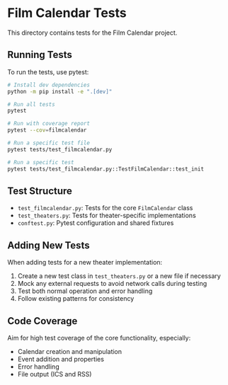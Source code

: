# Film Calendar Tests

This directory contains tests for the Film Calendar project.

## Running Tests

To run the tests, use pytest:

```bash
# Install dev dependencies
python -m pip install -e ".[dev]"

# Run all tests
pytest

# Run with coverage report
pytest --cov=filmcalendar

# Run a specific test file
pytest tests/test_filmcalendar.py

# Run a specific test
pytest tests/test_filmcalendar.py::TestFilmCalendar::test_init
```

## Test Structure

- `test_filmcalendar.py`: Tests for the core `FilmCalendar` class
- `test_theaters.py`: Tests for theater-specific implementations
- `conftest.py`: Pytest configuration and shared fixtures

## Adding New Tests

When adding tests for a new theater implementation:

1. Create a new test class in `test_theaters.py` or a new file if necessary
2. Mock any external requests to avoid network calls during testing
3. Test both normal operation and error handling
4. Follow existing patterns for consistency

## Code Coverage

Aim for high test coverage of the core functionality, especially:

- Calendar creation and manipulation
- Event addition and properties
- Error handling
- File output (ICS and RSS)
